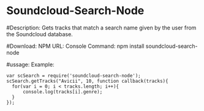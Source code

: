 # Soundcloud-Search-Node

#Description:
Gets tracks that match a search name given by the user from the Soundcloud database.

#Download:
NPM URL: 
Console Command: npm install soundcloud-search-node

#ussage:
Example:
```node
var scSearch = require('soundcloud-search-node');
scSearch.getTracks("Avicii", 10, function callback(tracks){
  for(var i = 0; i < tracks.length; i++){
      console.log(tracks[i].genre);
  }
});
```


